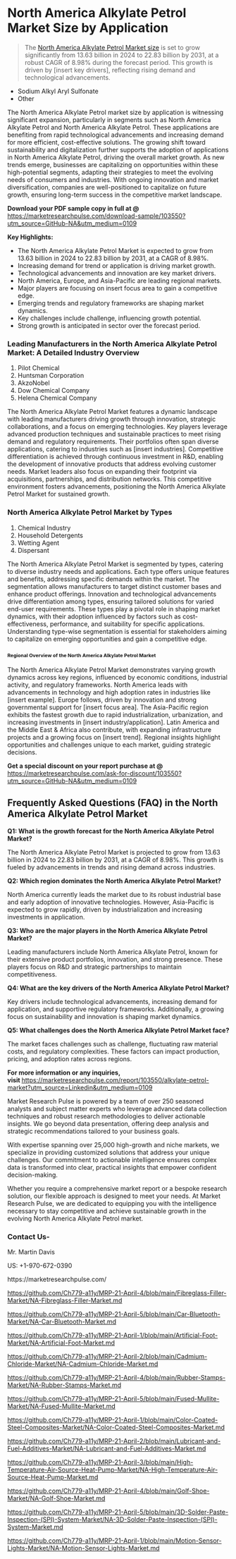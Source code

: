 <h1>North America Alkylate Petrol Market&nbsp;Size by Application</h1><blockquote><p>The <a href="https://marketresearchpulse.com/download-sample/103550?utm_source=GitHub-NA&amp;utm_medium=0109">North America Alkylate Petrol Market size</a> is set to grow significantly from 13.63 billion in 2024 to 22.83 billion by 2031, at a robust CAGR of 8.98% during the forecast period. This growth is driven by [insert key drivers], reflecting rising demand and technological advancements.</p></blockquote><ul><li>Sodium Alkyl Aryl Sulfonate<li> Other</li></ul><p>The North America Alkylate Petrol market size by application is witnessing significant expansion, particularly in segments such as North America Alkylate Petrol and North America Alkylate Petrol. These applications are benefiting from rapid technological advancements and increasing demand for more efficient, cost-effective solutions. The growing shift toward sustainability and digitalization further supports the adoption of applications in North America Alkylate Petrol, driving the overall market growth. As new trends emerge, businesses are capitalizing on opportunities within these high-potential segments, adapting their strategies to meet the evolving needs of consumers and industries. With ongoing innovation and market diversification, companies are well-positioned to capitalize on future growth, ensuring long-term success in the competitive market landscape.</p><p><strong>Download your PDF sample copy in full at @ </strong><a href="https://marketresearchpulse.com/download-sample/103550?utm_source=GitHub-NA&amp;utm_medium=0109">https://marketresearchpulse.com/download-sample/103550?utm_source=GitHub-NA&amp;utm_medium=0109</a></p><p><strong>Key Highlights: </strong></p><ul><li>The North America Alkylate Petrol Market is expected to grow from 13.63 billion in 2024 to 22.83 billion by 2031, at a CAGR of 8.98%.</li><li>Increasing demand for trend or application is driving market growth.</li><li>Technological advancements and innovation are key market drivers.</li><li>North America, Europe, and Asia-Pacific are leading regional markets.</li><li>Major players are focusing on insert focus area to gain a competitive edge.</li><li>Emerging trends and regulatory frameworks are shaping market dynamics.</li><li>Key challenges include challenge, influencing growth potential.</li><li>Strong growth is anticipated in sector over the forecast period.</li></ul><h3>Leading Manufacturers in the North America Alkylate Petrol Market: A Detailed Industry Overview</h3><ol><li>Pilot Chemical</li><li>Huntsman Corporation</li><li>AkzoNobel</li><li>Dow Chemical Company</li><li>Helena Chemical Company</li></ol><div class="flex max-w-full flex-col flex-grow"><div class="min-h-8 text-message flex w-full flex-col items-end gap-2 whitespace-normal break-words [.text-message+&amp;]:mt-5" dir="auto" data-message-author-role="assistant" data-message-id="fd8432e4-4910-450d-b182-61b7bfb0a01f" data-message-model-slug="gpt-4o"><div class="flex w-full flex-col gap-1 empty:hidden first:pt-[3px]"><div class="markdown prose w-full break-words dark:prose-invert light"><p>The North America Alkylate Petrol Market features a dynamic landscape with leading manufacturers driving growth through innovation, strategic collaborations, and a focus on emerging technologies. Key players leverage advanced production techniques and sustainable practices to meet rising demand and regulatory requirements. Their portfolios often span diverse applications, catering to industries such as [insert industries]. Competitive differentiation is achieved through continuous investment in R&amp;D, enabling the development of innovative products that address evolving customer needs. Market leaders also focus on expanding their footprint via acquisitions, partnerships, and distribution networks. This competitive environment fosters advancements, positioning the North America Alkylate Petrol Market for sustained growth.</p></div></div></div></div><h3>North America Alkylate Petrol Market by Types</h3><ol><li>Chemical Industry<li> Household Detergents<li> Wetting Agent<li> Dispersant</li></ol><div class="flex max-w-full flex-col flex-grow"><div class="min-h-8 text-message flex w-full flex-col items-end gap-2 whitespace-normal break-words [.text-message+&amp;]:mt-5" dir="auto" data-message-author-role="assistant" data-message-id="084470be-0bb7-4664-bddf-5156b4f41249" data-message-model-slug="gpt-4o-mini"><div class="flex w-full flex-col gap-1 empty:hidden first:pt-[3px]"><div class="markdown prose w-full break-words dark:prose-invert light"><p>The North America Alkylate Petrol Market is segmented by types, catering to diverse industry needs and applications. Each type offers unique features and benefits, addressing specific demands within the market. The segmentation allows manufacturers to target distinct customer bases and enhance product offerings. Innovation and technological advancements drive differentiation among types, ensuring tailored solutions for varied end-user requirements. These types play a pivotal role in shaping market dynamics, with their adoption influenced by factors such as cost-effectiveness, performance, and suitability for specific applications. Understanding type-wise segmentation is essential for stakeholders aiming to capitalize on emerging opportunities and gain a competitive edge.</p></div></div></div></div><h3><span style="font-size: 11px;">Regional Overview of the North America Alkylate Petrol Market</span></h3><div class="flex max-w-full flex-col flex-grow"><div class="min-h-8 text-message flex w-full flex-col items-end gap-2 whitespace-normal break-words [.text-message+&amp;]:mt-5" dir="auto" data-message-author-role="assistant" data-message-id="e9038762-ce64-4e30-91c9-9bd413514231" data-message-model-slug="gpt-4o-mini"><div class="flex w-full flex-col gap-1 empty:hidden first:pt-[3px]"><div class="markdown prose w-full break-words dark:prose-invert light"><p>The North America Alkylate Petrol Market demonstrates varying growth dynamics across key regions, influenced by economic conditions, industrial activity, and regulatory frameworks. North America leads with advancements in technology and high adoption rates in industries like [insert example]. Europe follows, driven by innovation and strong governmental support for [insert focus area]. The Asia-Pacific region exhibits the fastest growth due to rapid industrialization, urbanization, and increasing investments in [insert industry/application]. Latin America and the Middle East &amp; Africa also contribute, with expanding infrastructure projects and a growing focus on [insert trend]. Regional insights highlight opportunities and challenges unique to each market, guiding strategic decisions.</p></div></div></div></div><p><strong>Get a special discount on your report purchase at @ </strong><a href="https://marketresearchpulse.com/ask-for-discount/103550?utm_source=GitHub-NA&amp;utm_medium=0109">https://marketresearchpulse.com/ask-for-discount/103550?utm_source=GitHub-NA&amp;utm_medium=0109</a></p><h2>Frequently Asked Questions (FAQ) in the North America Alkylate Petrol Market</h2><p><strong>Q1: What is the growth forecast for the North America Alkylate Petrol Market?</strong></p><p>The North America Alkylate Petrol Market is projected to grow from 13.63 billion in 2024 to 22.83 billion by 2031, at a CAGR of 8.98%. This growth is fueled by advancements in trends and rising demand across industries.</p><p><strong>Q2: Which region dominates the North America Alkylate Petrol Market?</strong></p><p>North America currently leads the market due to its robust industrial base and early adoption of innovative technologies. However, Asia-Pacific is expected to grow rapidly, driven by industrialization and increasing investments in application.</p><p><strong>Q3: Who are the major players in the North America Alkylate Petrol Market?</strong></p><p>Leading manufacturers include North America Alkylate Petrol, known for their extensive product portfolios, innovation, and strong presence. These players focus on R&amp;D and strategic partnerships to maintain competitiveness.</p><p><strong>Q4: What are the key drivers of the North America Alkylate Petrol Market?</strong></p><p>Key drivers include technological advancements, increasing demand for application, and supportive regulatory frameworks. Additionally, a growing focus on sustainability and innovation is shaping market dynamics.</p><p><strong>Q5: What challenges does the North America Alkylate Petrol Market face?</strong></p><p>The market faces challenges such as challenge, fluctuating raw material costs, and regulatory complexities. These factors can impact production, pricing, and adoption rates across regions.</p><p><strong>For more information or any inquiries, visit&nbsp;</strong><a href="https://marketresearchpulse.com/report/103550/alkylate-petrol-market?utm_source=Linkedin&utm_medium=0109">https://marketresearchpulse.com/report/103550/alkylate-petrol-market?utm_source=Linkedin&utm_medium=0109</a></p><p>Market Research Pulse is powered by a team of over 250 seasoned analysts and subject matter experts who leverage advanced data collection techniques and robust research methodologies to deliver actionable insights. We go beyond data presentation, offering deep analysis and strategic recommendations tailored to your business goals.</p><p>With expertise spanning over 25,000 high-growth and niche markets, we specialize in providing customized solutions that address your unique challenges. Our commitment to actionable intelligence ensures complex data is transformed into clear, practical insights that empower confident decision-making.</p><p>Whether you require a comprehensive market report or a bespoke research solution, our flexible approach is designed to meet your needs. At Market Research Pulse, we are dedicated to equipping you with the intelligence necessary to stay competitive and achieve sustainable growth in the evolving North America Alkylate Petrol market.</p><h3><strong>Contact Us-</strong></h3><p>Mr. Martin Davis</p><p>US: +1-970-672-0390</p><p>https://marketresearchpulse.com/</p><p><a href="https://github.com/Ch779-a11y/MRP-21-April-4/blob/main/Fibreglass-Filler-Market/NA-Fibreglass-Filler-Market.md">https://github.com/Ch779-a11y/MRP-21-April-4/blob/main/Fibreglass-Filler-Market/NA-Fibreglass-Filler-Market.md</a></p><p><a href="https://github.com/Ch779-a11y/MRP-21-April-5/blob/main/Car-Bluetooth-Market/NA-Car-Bluetooth-Market.md">https://github.com/Ch779-a11y/MRP-21-April-5/blob/main/Car-Bluetooth-Market/NA-Car-Bluetooth-Market.md</a></p><p><a href="https://github.com/Ch779-a11y/MRP-21-April-1/blob/main/Artificial-Foot-Market/NA-Artificial-Foot-Market.md">https://github.com/Ch779-a11y/MRP-21-April-1/blob/main/Artificial-Foot-Market/NA-Artificial-Foot-Market.md</a></p><p><a href="https://github.com/Ch779-a11y/MRP-21-April-2/blob/main/Cadmium-Chloride-Market/NA-Cadmium-Chloride-Market.md">https://github.com/Ch779-a11y/MRP-21-April-2/blob/main/Cadmium-Chloride-Market/NA-Cadmium-Chloride-Market.md</a></p><p><a href="https://github.com/Ch779-a11y/MRP-21-April-4/blob/main/Rubber-Stamps-Market/NA-Rubber-Stamps-Market.md">https://github.com/Ch779-a11y/MRP-21-April-4/blob/main/Rubber-Stamps-Market/NA-Rubber-Stamps-Market.md</a></p><p><a href="https://github.com/Ch779-a11y/MRP-21-April-5/blob/main/Fused-Mullite-Market/NA-Fused-Mullite-Market.md">https://github.com/Ch779-a11y/MRP-21-April-5/blob/main/Fused-Mullite-Market/NA-Fused-Mullite-Market.md</a></p><p><a href="https://github.com/Ch779-a11y/MRP-21-April-1/blob/main/Color-Coated-Steel-Composites-Market/NA-Color-Coated-Steel-Composites-Market.md">https://github.com/Ch779-a11y/MRP-21-April-1/blob/main/Color-Coated-Steel-Composites-Market/NA-Color-Coated-Steel-Composites-Market.md</a></p><p><a href="https://github.com/Ch779-a11y/MRP-21-April-2/blob/main/Lubricant-and-Fuel-Additives-Market/NA-Lubricant-and-Fuel-Additives-Market.md">https://github.com/Ch779-a11y/MRP-21-April-2/blob/main/Lubricant-and-Fuel-Additives-Market/NA-Lubricant-and-Fuel-Additives-Market.md</a></p><p><a href="https://github.com/Ch779-a11y/MRP-21-April-3/blob/main/High-Temperature-Air-Source-Heat-Pump-Market/NA-High-Temperature-Air-Source-Heat-Pump-Market.md">https://github.com/Ch779-a11y/MRP-21-April-3/blob/main/High-Temperature-Air-Source-Heat-Pump-Market/NA-High-Temperature-Air-Source-Heat-Pump-Market.md</a></p><p><a href="https://github.com/Ch779-a11y/MRP-21-April-4/blob/main/Golf-Shoe-Market/NA-Golf-Shoe-Market.md">https://github.com/Ch779-a11y/MRP-21-April-4/blob/main/Golf-Shoe-Market/NA-Golf-Shoe-Market.md</a></p><p><a href="https://github.com/Ch779-a11y/MRP-21-April-5/blob/main/3D-Solder-Paste-Inspection-(SPI)-System-Market/NA-3D-Solder-Paste-Inspection-(SPI)-System-Market.md">https://github.com/Ch779-a11y/MRP-21-April-5/blob/main/3D-Solder-Paste-Inspection-(SPI)-System-Market/NA-3D-Solder-Paste-Inspection-(SPI)-System-Market.md</a></p><p><a href="https://github.com/Ch779-a11y/MRP-21-April-1/blob/main/Motion-Sensor-Lights-Market/NA-Motion-Sensor-Lights-Market.md">https://github.com/Ch779-a11y/MRP-21-April-1/blob/main/Motion-Sensor-Lights-Market/NA-Motion-Sensor-Lights-Market.md</a></p>
